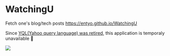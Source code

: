 # WatchingU

Fetch one's blog/tech posts https://entyo.github.io/WatchingU

Since [YQL(Yahoo query language) was retired](https://developer.yahoo.com/yql), this application is temporaly unavailable :bow:

![](https://i.imgur.com/e6bfMaV.png)

